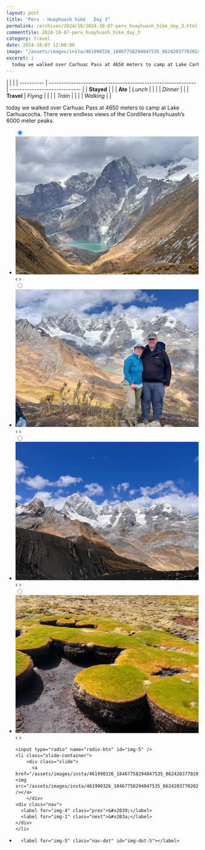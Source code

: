 ```yaml
---
layout: post
title: "Peru - Huayhuash hike   Day 3"
permalink: /archives/2024/10/2024-10-07-peru_huayhuash_hike_day_3.html
commentfile: 2024-10-07-peru_huayhuash_hike_day_3
category: travel
date: 2024-10-07 12:00:00
image: "/assets/images/insta/461990326_18467758294047535_8624203770202452086_n_18028526366368193.jpg"
excerpt: |
  today we walked over Carhuac Pass at 4650 meters to camp at Lake Carhuacocha. There were endless views of the Cordillera Huayhuash’s 6000 meter peaks.
---
```


|            |                                                              |
| ---------- | ------------------------------------------------------------ | ----------------------------- |
| **Stayed** |  |
| **Ate**    | _Lunch_                                                      |          |
|            | _Dinner_                                                     |          |
| **Travel** | _Flying_                                                     |          |
|            | _Train_                                                      |          |
|            | _Walking_                                                    |          |


today we walked over Carhuac Pass at 4650 meters to camp at Lake Carhuacocha. There were endless views of the Cordillera Huayhuash’s 6000 meter peaks.


<ul class="slides">
    <input type="radio" name="radio-btn" id="img-1" checked="checked" />
    <li class="slide-container">
        <div class="slide">
          <a href="/assets/images/insta/462267380_18467758309047535_6309947346216804353_n_17971644944788921.jpg"><img src="/assets/images/insta/462267380_18467758309047535_6309947346216804353_n_17971644944788921.jpg" /></a>
        </div>
    <div class="nav">
      <label for="img-5" class="prev">&#x2039;</label>
      <label for="img-2" class="next">&#x203a;</label>
    </div>
    </li>
        <input type="radio" name="radio-btn" id="img-2"  />
    <li class="slide-container">
        <div class="slide">
          <a href="/assets/images/insta/461852851_18467758318047535_5185208411783438684_n_18021161432252221.jpg"><img src="/assets/images/insta/461852851_18467758318047535_5185208411783438684_n_18021161432252221.jpg" /></a>
        </div>
    <div class="nav">
      <label for="img-1" class="prev">&#x2039;</label>
      <label for="img-3" class="next">&#x203a;</label>
    </div>
    </li>
        <input type="radio" name="radio-btn" id="img-3"  />
    <li class="slide-container">
        <div class="slide">
          <a href="/assets/images/insta/462232544_18467758327047535_4590702473384266792_n_17938312754913535.jpg"><img src="/assets/images/insta/462232544_18467758327047535_4590702473384266792_n_17938312754913535.jpg" /></a>
        </div>
    <div class="nav">
      <label for="img-2" class="prev">&#x2039;</label>
      <label for="img-4" class="next">&#x203a;</label>
    </div>
    </li>
        <input type="radio" name="radio-btn" id="img-4"  />
    <li class="slide-container">
        <div class="slide">
          <a href="/assets/images/insta/462231513_18467758345047535_3002191911232444730_n_17989106639574129.jpg"><img src="/assets/images/insta/462231513_18467758345047535_3002191911232444730_n_17989106639574129.jpg" /></a>
        </div>
    <div class="nav">
      <label for="img-3" class="prev">&#x2039;</label>
      <label for="img-5" class="next">&#x203a;</label>
    </div>
    </li>
    
    <input type="radio" name="radio-btn" id="img-5" />
    <li class="slide-container">
        <div class="slide">
          <a href="/assets/images/insta/461990326_18467758294047535_8624203770202452086_n_18028526366368193.jpg"><img src="/assets/images/insta/461990326_18467758294047535_8624203770202452086_n_18028526366368193.jpg" /></a>
        </div>
    <div class="nav">
      <label for="img-4" class="prev">&#x2039;</label>
      <label for="img-1" class="next">&#x203a;</label>
    </div>
    </li>
			
<li class="nav-dots">
      <label for="img-1" class="nav-dot" id="img-dot-1"></label>
      <label for="img-2" class="nav-dot" id="img-dot-2"></label>
      <label for="img-3" class="nav-dot" id="img-dot-3"></label>
      <label for="img-4" class="nav-dot" id="img-dot-4"></label>

      <label for="img-5" class="nav-dot" id="img-dot-5"></label>

</li>
</ul>        
             

		